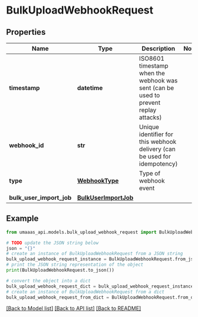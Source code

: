 # BulkUploadWebhookRequest


## Properties

Name | Type | Description | Notes
------------ | ------------- | ------------- | -------------
**timestamp** | **datetime** | ISO8601 timestamp when the webhook was sent (can be used to prevent replay attacks) | 
**webhook_id** | **str** | Unique identifier for this webhook delivery (can be used for idempotency) | 
**type** | [**WebhookType**](WebhookType.md) | Type of webhook event | 
**bulk_user_import_job** | [**BulkUserImportJob**](BulkUserImportJob.md) |  | 

## Example

```python
from umaaas_api.models.bulk_upload_webhook_request import BulkUploadWebhookRequest

# TODO update the JSON string below
json = "{}"
# create an instance of BulkUploadWebhookRequest from a JSON string
bulk_upload_webhook_request_instance = BulkUploadWebhookRequest.from_json(json)
# print the JSON string representation of the object
print(BulkUploadWebhookRequest.to_json())

# convert the object into a dict
bulk_upload_webhook_request_dict = bulk_upload_webhook_request_instance.to_dict()
# create an instance of BulkUploadWebhookRequest from a dict
bulk_upload_webhook_request_from_dict = BulkUploadWebhookRequest.from_dict(bulk_upload_webhook_request_dict)
```
[[Back to Model list]](../README.md#documentation-for-models) [[Back to API list]](../README.md#documentation-for-api-endpoints) [[Back to README]](../README.md)


